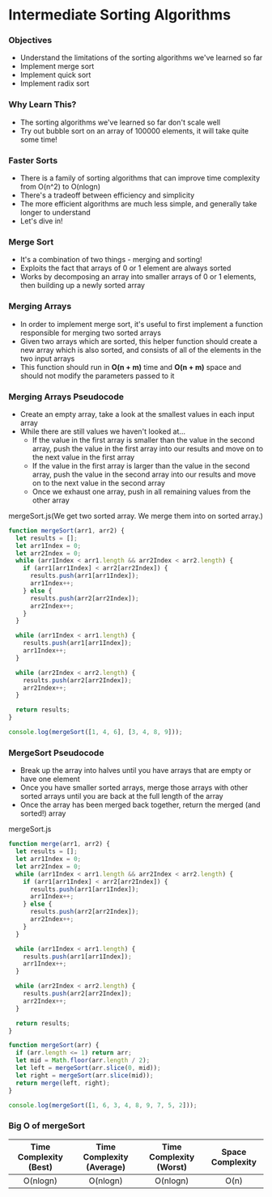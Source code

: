 # Intermediate Sorting Algorithms

### Objectives

- Understand the limitations of the sorting algorithms we've learned so far
- Implement merge sort
- Implement quick sort
- Implement radix sort

### Why Learn This?

- The sorting algorithms we've learned so far don't scale well
- Try out bubble sort on an array of 100000 elements, it will take quite some time!

### Faster Sorts

- There is a family of sorting algorithms that can improve time complexity from O(n^2) to O(nlogn)
- There's a tradeoff between efficiency and simplicity
- The more efficient algorithms are much less simple, and generally take longer to understand
- Let's dive in!

### Merge Sort

- It's a combination of two things - merging and sorting!
- Exploits the fact that arrays of 0 or 1 element are always sorted
- Works by decomposing an array into smaller arrays of 0 or 1 elements, then building up a newly sorted array

### Merging Arrays

- In order to implement merge sort, it's useful to first implement a function responsible for merging two sorted arrays
- Given two arrays which are sorted, this helper function should create a new array which is also sorted, and consists of all of the elements in the two input arrays
- This function should run in **O(n + m)** time and **O(n + m)** space and should not modify the parameters passed to it

### Merging Arrays Pseudocode

- Create an empty array, take a look at the smallest values in each input array
- While there are still values we haven't looked at...
  -  If the value in the first array is smaller than the value in the second array, push the value in the first array into our results and move on to the next value in the first array
  - If the value in the first array is larger than the value in the second array, push the value in the second array into our results and move on to the next value in the second array
  - Once we exhaust one array, push in all remaining values from the other array

mergeSort.js(We get two sorted array. We merge them into on sorted array.)

```javascript
function mergeSort(arr1, arr2) {
  let results = [];
  let arr1Index = 0;
  let arr2Index = 0;
  while (arr1Index < arr1.length && arr2Index < arr2.length) {
    if (arr1[arr1Index] < arr2[arr2Index]) {
      results.push(arr1[arr1Index]);
      arr1Index++;
    } else {
      results.push(arr2[arr2Index]);
      arr2Index++;
    }
  }

  while (arr1Index < arr1.length) {
    results.push(arr1[arr1Index]);
    arr1Index++;
  }

  while (arr2Index < arr2.length) {
    results.push(arr2[arr2Index]);
    arr2Index++;
  }

  return results;
}

console.log(mergeSort([1, 4, 6], [3, 4, 8, 9]));
```

### MergeSort Pseudocode

- Break up the array into halves until you have arrays that are empty or have one element
- Once you have smaller sorted arrays, merge those arrays with other sorted arrays until you are back at the full length of the array
- Once the array has been merged back together, return the merged (and sorted!) array

mergeSort.js

```javascript
function merge(arr1, arr2) {
  let results = [];
  let arr1Index = 0;
  let arr2Index = 0;
  while (arr1Index < arr1.length && arr2Index < arr2.length) {
    if (arr1[arr1Index] < arr2[arr2Index]) {
      results.push(arr1[arr1Index]);
      arr1Index++;
    } else {
      results.push(arr2[arr2Index]);
      arr2Index++;
    }
  }

  while (arr1Index < arr1.length) {
    results.push(arr1[arr1Index]);
    arr1Index++;
  }

  while (arr2Index < arr2.length) {
    results.push(arr2[arr2Index]);
    arr2Index++;
  }

  return results;
}

function mergeSort(arr) {
  if (arr.length <= 1) return arr;
  let mid = Math.floor(arr.length / 2);
  let left = mergeSort(arr.slice(0, mid));
  let right = mergeSort(arr.slice(mid));
  return merge(left, right);
}

console.log(mergeSort([1, 6, 3, 4, 8, 9, 7, 5, 2]));
```

### Big O of mergeSort

| Time Complexity (Best) | Time Complexity (Average) | Time Complexity (Worst) | Space Complexity |
| :--------------------: | :-----------------------: | :---------------------: | :--------------: |
|        O(nlogn)        |         O(nlogn)          |        O(nlogn)         |       O(n)       |


